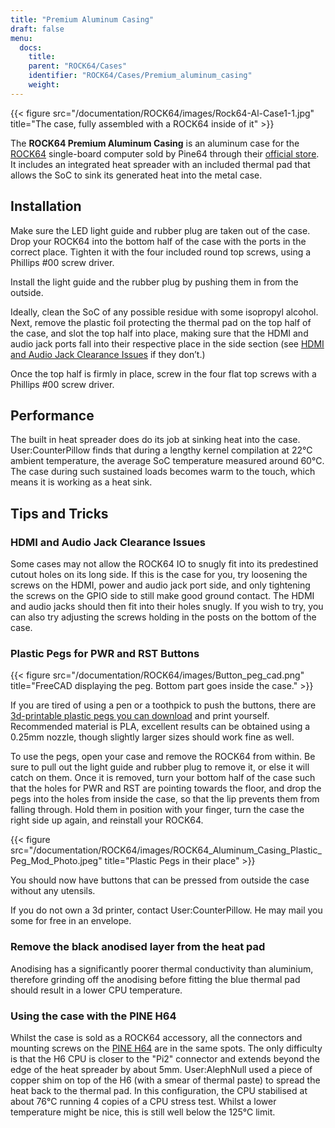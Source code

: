 ```yaml
---
title: "Premium Aluminum Casing"
draft: false
menu:
  docs:
    title:
    parent: "ROCK64/Cases"
    identifier: "ROCK64/Cases/Premium_aluminum_casing"
    weight: 
---
```


{{< figure src="/documentation/ROCK64/images/Rock64-Al-Case1-1.jpg" title="The case, fully assembled with a ROCK64 inside of it" >}}

The **ROCK64 Premium Aluminum Casing** is an aluminum case for the [ROCK64](/documentation/ROCK64) single-board computer sold by Pine64 through their [official store](https://pine64.com/product/model-b-premium-aluminum-casing/?v=0446c16e2e66). It includes an integrated heat spreader with an included thermal pad that allows the SoC to sink its generated heat into the metal case.

## Installation

Make sure the LED light guide and rubber plug are taken out of the case. Drop your ROCK64 into the bottom half of the case with the ports in the correct place. Tighten it with the four included round top screws, using a Phillips #00 screw driver.

Install the light guide and the rubber plug by pushing them in from the outside.

Ideally, clean the SoC of any possible residue with some isopropyl alcohol. Next, remove the plastic foil protecting the thermal pad on the top half of the case, and slot the top half into place, making sure that the HDMI and audio jack ports fall into their respective place in the side section (see [HDMI and Audio Jack Clearance Issues](#hdmi_and_audio_jack_clearance_issues) if they don’t.)

Once the top half is firmly in place, screw in the four flat top screws with a Phillips #00 screw driver.

## Performance

The built in heat spreader does do its job at sinking heat into the case. User:CounterPillow finds that during a lengthy kernel compilation at 22°C ambient temperature, the average SoC temperature measured around 60°C. The case during such sustained loads becomes warm to the touch, which means it is working as a heat sink.

## Tips and Tricks

### HDMI and Audio Jack Clearance Issues

Some cases may not allow the ROCK64 IO to snugly fit into its predestined cutout holes on its long side. If this is the case for you, try loosening the screws on the HDMI, power and audio jack port side, and only tightening the screws on the GPIO side to still make good ground contact. The HDMI and audio jacks should then fit into their holes snugly. If you wish to try, you can also try adjusting the screws holding in the posts on the bottom of the case.

### Plastic Pegs for PWR and RST Buttons

{{< figure src="/documentation/ROCK64/images/Button_peg_cad.png" title="FreeCAD displaying the peg. Bottom part goes inside the case." >}}

If you are tired of using a pen or a toothpick to push the buttons, there are [3d-printable plastic pegs you can download](https://wiki.pine64.org/wiki/File:Button.zip) and print yourself. Recommended material is PLA, excellent results can be obtained using a 0.25mm nozzle, though slightly larger sizes should work fine as well.

To use the pegs, open your case and remove the ROCK64 from within. Be sure to pull out the light guide and rubber plug to remove it, or else it will catch on them. Once it is removed, turn your bottom half of the case such that the holes for PWR and RST are pointing towards the floor, and drop the pegs into the holes from inside the case, so that the lip prevents them from falling through. Hold them in position with your finger, turn the case the right side up again, and reinstall your ROCK64.

{{< figure src="/documentation/ROCK64/images/ROCK64_Aluminum_Casing_Plastic_Peg_Mod_Photo.jpeg" title="Plastic Pegs in their place" >}}

You should now have buttons that can be pressed from outside the case without any utensils.

If you do not own a 3d printer, contact User:CounterPillow. He may mail you some for free in an envelope.

### Remove the black anodised layer from the heat pad

Anodising has a significantly poorer thermal conductivity than aluminium, therefore grinding off the anodising before fitting the blue thermal pad should result in a lower CPU temperature.

### Using the case with the PINE H64

Whilst the case is sold as a ROCK64 accessory, all the connectors and mounting screws on the [PINE H64](/documentation/PINE_H64_Model_B) are in the same spots. The only difficulty is that the H6 CPU is closer to the "Pi2" connector and extends beyond the edge of the heat spreader by about 5mm. User:AlephNull used a piece of copper shim on top of the H6 (with a smear of thermal paste) to spread the heat back to the thermal pad. In this configuration, the CPU stabilised at about 76°C running 4 copies of a CPU stress test. Whilst a lower temperature might be nice, this is still well below the 125°C limit.
